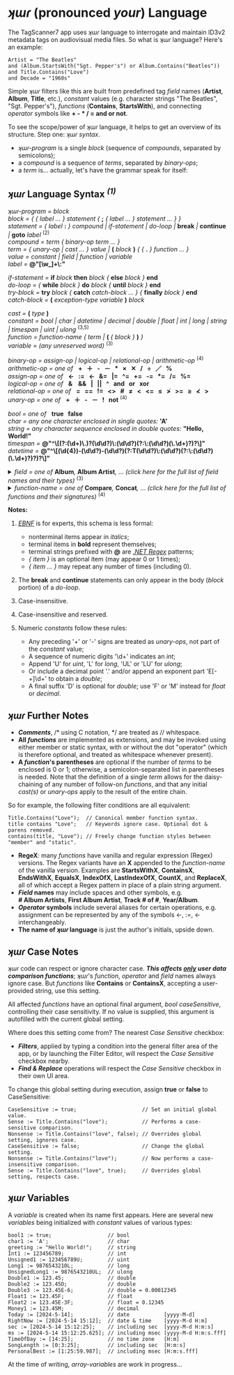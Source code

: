 ﻿# _ʞɯɾ_ (pronounced _your_) Language  
  
The TagScanner7 app uses _ʞɯɾ_ language to interrogate and maintain ID3v2 metadata tags on audiovisual media files. So what is _ʞɯɾ_ language? Here's an example:  
  
    Artist = "The Beatles"  
    and (Album.StartsWith("Sgt. Pepper's") or Album.Contains("Beatles"))  
    and Title.Contains("Love")  
    and Decade = "1960s"  
  
Simple _ʞɯɾ_ filters like this are built from predefined tag _field_ names (**Artist**, **Album**, **Title**, etc.), _constant_ values (e.g. character strings "The Beatles", "Sgt. Pepper's"), _functions_ (**Contains**, **StartsWith**), and connecting _operator_ symbols like **+&nbsp;-&nbsp;*&nbsp;/&nbsp;=&nbsp;and&nbsp;or&nbsp;not**.  
  
To see the scope/power of _ʞɯɾ_ language, it helps to get an overview of its structure. Step one: _ʞɯɾ_ _syntax_.  
  
- _ʞɯɾ-program_ is a single _block_ (sequence of _compounds_, separated by semicolons);  
- a _compound_ is a sequence of _terms_, separated by _binary-ops_;  
- a _term_ is... actually, let's have the grammar speak for itself:  
  
## _ʞɯɾ_ Language Syntax <sup><i>(1)</i></sup>  
  
_ʞɯɾ-program = block_  
_block = \{ \{ label ... \} statement \{_ **\;** _\{ label ... \} statement ... \} \}_  
_statement = \{ label_ **\:** _\} compound | if-statement | do-loop |_ **break** _|_ **continue** _|_ **goto** _label_&nbsp;<sup>(2)</sup>  
_compound = term \{ binary-op term ... \}_  
_term = \{ unary-op | cast ... \} value |_ **(** _block_ **)** _\{ \{_ **.** _\} function ... \}_  
_value = constant | field | function | variable_  
_label =_ **\@\"\[\w\_]+\\:"**  
  
_if-statement =_ **if** _block_ **then** _block \{_ **else** _block \}_ **end**  
_do-loop = \{_ **while** _block \}_ **do** _block \{_ **until** _block \}_ **end**  
_try-block =_ **try** _block \{_ **catch** _catch-block ... \} \{_ **finally** _block \}_ **end**  
_catch-block =_ **(** _exception-type variable_ **)** _block_
  
_cast =_ **(** _type_ **)**  
_constant = bool | char | datetime | decimal | double | float | int | long | string | timespan | uint | ulong_&nbsp;<sup>(3,5)</sup>  
_function = function-name \{ term |_ **\(** _\{ block \}_ **\)** _\}_  
_variable = (any unreserved word)_&nbsp;<sup>(3)</sup>  
  
_binary-op = assign-op | logical-op | relational-op | arithmetic-op_&nbsp;<sup>(4)</sup>  
_arithmetic-op = one of_ &nbsp; **+&nbsp;&nbsp; ＋&nbsp;&nbsp; -&nbsp;&nbsp; －&nbsp;&nbsp; \*&nbsp;&nbsp; ×&nbsp;&nbsp; ✕&nbsp;&nbsp; /&nbsp;&nbsp; ÷&nbsp;&nbsp; ／&nbsp;&nbsp; %**  
_assign-op = one of_ &nbsp; **\<-&nbsp;&nbsp; :=&nbsp;&nbsp; ←&nbsp;&nbsp; &=&nbsp;&nbsp; |=&nbsp;&nbsp; \^=&nbsp;&nbsp; +=&nbsp;&nbsp; -=&nbsp;&nbsp; \*=&nbsp;&nbsp; /=&nbsp;&nbsp; %=**  
_logical-op = one of_ &nbsp; **& &nbsp;&nbsp; &&&nbsp;&nbsp; |&nbsp;&nbsp; ||&nbsp;&nbsp; ^&nbsp;&nbsp; and&nbsp;&nbsp; or&nbsp;&nbsp; xor**  
_relational-op = one of_ &nbsp; **=&nbsp;&nbsp; ==&nbsp;&nbsp; !=&nbsp;&nbsp; <>&nbsp;&nbsp; #&nbsp;&nbsp; ≠&nbsp;&nbsp; <&nbsp;&nbsp; \<=&nbsp;&nbsp; ≤&nbsp;&nbsp; ≯&nbsp;&nbsp; >=&nbsp;&nbsp; ≥&nbsp;&nbsp; ≮&nbsp;&nbsp; >**  
_unary-op = one of_ &nbsp; **+&nbsp;&nbsp; ＋&nbsp;&nbsp; -&nbsp;&nbsp; －&nbsp;&nbsp; !&nbsp;&nbsp; not**&nbsp;<sup>(4)</sup>  
  
_bool = one of_ &nbsp; **true&nbsp;&nbsp; false**  
_char = any one character enclosed in single quotes:_ **'A'**  
_string = any character sequence enclosed in double quotes:_ **"Hello, World!"**  
_timespan =_ **@"\^\\[(?:(\d+)\\.)?(\d\d?)\\:(\d\d?)(?:\\:(\d\d?)(\\.\d+)?)?\\]"**  
_datetime =_ **@"\^\\[(\d{4})-(\d\d?)\-(\d\d?)(?:T(\d\d?)\\:(\d\d?)(?:\\:(\d\d?)(\\.\d+)?)?)?\\]"**  

<details><summary><i>field = one of</i> <b>Album</b><i>,</i> <b>Album&nbsp;Artist</b><i>,</i> ... <i>(click here for the full list of field names and their types)</i>&nbsp;<sup>(3)</sup></summary>  
<br>
<b>Album</b> <i>(string)</i><br>
<b>Album Artist</b> <i>(string)</i><br>
<b>Album Artists</b> <i>(string[])</i><br>
<b># Album Artists</b> <i>(int)</i><br>
<b>Album Artists (sorted)</b> <i>(string[])</i><br>
<b># Album Artists (sorted)</b> <i>(int)</i><br>
<b>Album Gain</b> <i>(string)</i><br>
<b>Album Peak</b> <i>(string)</i><br>
<b>Album (sort by)</b> <i>(string)</i><br>
<b>Amazon ID</b> <i>(string)</i><br>
<b>Artist</b> <i>(string)</i><br>
<b>Artists</b> <i>(string[])</i><br>
<b># Artists</b> <i>(int)</i><br>
<b>Artists (joined)</b> <i>(string)</i><br>
<b>Audio Bit Rate</b> <i>(int)</i><br>
<b># Audio Channels</b> <i>(int)</i><br>
<b>Audio Sample Rate</b> <i>(int)</i><br>
<b>BPM</b> <i>(int)</i><br>
<b># Bits Per Sample</b> <i>(int)</i><br>
<b>Century</b> <i>(string)</i><br>
<b>Classical?</b> <i>(Logical)</i><br>
<b>Codecs</b> <i>(string)</i><br>
<b>Comments</b> <i>(string)</i><br>
<b>Composer</b> <i>(string)</i><br>
<b>Composers</b> <i>(string[])</i><br>
<b># Composers</b> <i>(int)</i><br>
<b>Composers (sorted)</b> <i>(string[])</i><br>
<b># Composers (sorted)</b> <i>(int)</i><br>
<b>Conductor</b> <i>(string)</i><br>
<b>Copyright</b> <i>(string)</i><br>
<b>Decade</b> <i>(string)</i><br>
<b>Disc #</b> <i>(int)</i><br>
<b>Disc # of #</b> <i>(string)</i><br>
<b>Disc & Track #</b> <i>(string)</i><br>
<b># Discs</b> <i>(int)</i><br>
<b>Duration</b> <i>(TimeSpan)</i><br>
<b>Empty?</b> <i>(Logical)</i><br>
<b>File Attributes</b> <i>(string)</i><br>
<b>File Created</b> <i>(DateTime)</i><br>
<b>File Created (UTC)</b> <i>(DateTime)</i><br>
<b>File Extension</b> <i>(string)</i><br>
<b>File Accessed</b> <i>(DateTime)</i><br>
<b>File Accessed (UTC)</b> <i>(DateTime)</i><br>
<b>File Modified</b> <i>(DateTime)</i><br>
<b>File Modified (UTC)</b> <i>(DateTime)</i><br>
<b>File Name</b> <i>(string)</i><br>
<b>File Name (no ext)</b> <i>(string)</i><br>
<b>File Path</b> <i>(string)</i><br>
<b>File Size</b> <i>(long)</i><br>
<b>File Status</b> <i>(FileStatus)</i><br>
<b>First Album Artist</b> <i>(string)</i><br>
<b>First Album Artist (sorted)</b> <i>(string)</i><br>
<b>First Artist</b> <i>(string)</i><br>
<b>First Composer</b> <i>(string)</i><br>
<b>First Composer (sorted)</b> <i>(string)</i><br>
<b>First Genre</b> <i>(string)</i><br>
<b>First Performer</b> <i>(string)</i><br>
<b>First Performer (sorted)</b> <i>(string)</i><br>
<b>Genre</b> <i>(string)</i><br>
<b>Genres</b> <i>(string[])</i><br>
<b># Genres</b> <i>(int)</i><br>
<b>Grouping</b> <i>(string)</i><br>
<b>Image Altitude</b> <i>(double)</i><br>
<b>Image Creator</b> <i>(string)</i><br>
<b>Image Date/Time</b> <i>(DateTime)</i><br>
<b>Image Exposure Time</b> <i>(double)</i><br>
<b>Image 'F' Number</b> <i>(double)</i><br>
<b>Image Focal Length</b> <i>(double)</i><br>
<b>Image Focal Length (35mm)</b> <i>(int)</i><br>
<b>Image ISO Speed</b> <i>(int)</i><br>
<b>Image Keywords</b> <i>(string[])</i><br>
<b>Image Latitude</b> <i>(double)</i><br>
<b>Image Longitude</b> <i>(double)</i><br>
<b>Image Make</b> <i>(string)</i><br>
<b>Image Model</b> <i>(string)</i><br>
<b>Image Orientation</b> <i>(ImageOrientation)</i><br>
<b>Image Rating</b> <i>(int)</i><br>
<b>Image Software</b> <i>(string)</i><br>
<b>Invariant End Position</b> <i>(long)</i><br>
<b>Invariant Start Position</b> <i>(long)</i><br>
<b>Lyrics</b> <i>(string)</i><br>
<b>Media Description</b> <i>(string)</i><br>
<b>Media Types</b> <i>(MediaTypes)</i><br>
<b>Millennium</b> <i>(string)</i><br>
<b>Mime Type</b> <i>(string)</i><br>
<b>MusicBrainz Artist ID</b> <i>(string)</i><br>
<b>MusicBrainz Disc ID</b> <i>(string)</i><br>
<b>MusicBrainz Release Artist ID</b> <i>(string)</i><br>
<b>MusicBrainz Release Country</b> <i>(string)</i><br>
<b>MusicBrainz Release ID</b> <i>(string)</i><br>
<b>MusicBrainz Release Status</b> <i>(string)</i><br>
<b>MusicBrainz Release Type</b> <i>(string)</i><br>
<b>MusicBrainz Track ID</b> <i>(string)</i><br>
<b>MusicIP PUID</b> <i>(string)</i><br>
<b>Performers</b> <i>(string[])</i><br>
<b># Performers</b> <i>(int)</i><br>
<b>Performers (joined, sorted)</b> <i>(string)</i><br>
<b>Performers (sorted)</b> <i>(string[])</i><br>
<b># Performers (sorted)</b> <i>(int)</i><br>
<b>Photo Height</b> <i>(int)</i><br>
<b>Photo Quality</b> <i>(int)</i><br>
<b>Photo Width</b> <i>(int)</i><br>
<b>Pictures</b> <i>(string)</i><br>
<b># Pictures</b> <i>(Picture[])</i><br>
<b>Possibly Corrupt?</b> <i>(Logical)</i><br>
<b>Tag Types</b> <i>(TagTypes)</i><br>
<b>Tag Types on Disk</b> <i>(TagTypes)</i><br>
<b>Title</b> <i>(string)</i><br>
<b>Title (sort by)</b> <i>(string)</i><br>
<b># Tracks</b> <i>(int)</i><br>
<b>Track Gain</b> <i>(string)</i><br>
<b>Track #</b> <i>(int)</i><br>
<b>Track # of #</b> <i>(string)</i><br>
<b>Track Peak</b> <i>(string)</i><br>
<b>Video Height</b> <i>(int)</i><br>
<b>Video Width</b> <i>(int)</i><br>
<b>Year</b> <i>(int)</i><br>
<b>Year/Album</b> <i>(string)</i><br>
</details>  

<details><summary><i>function-name = one of</i> <b>Compare</b><i>,</i> <b>Concat</b><i>,</i> ... <i>(click here for the full list of functions and their signatures)</i>&nbsp;<sup>(4)</sup></summary>  
<br>
<b><i>String Functions</i></b>  
<p>
<i>int</i> <b>Compare</b><i>(this string strA, string strB, bool caseSensitive)</i>  
<i>string</i> <b>Concat</b><i>(params object[] values)</i>  
<i>string</i> <b>Concat_2</b><i>(this string s, string t)</i>  
<i>string</i> <b>Concat_3</b><i>(this string s, string t, string u)</i>  
<i>string</i> <b>Concat_4</b><i>(this string s, string t, string u, string v)</i>  
<i>bool</i> <b>Contains</b><i>(this string input, string pattern, bool caseSensitive)</i><br>
<i>bool</i> <b>ContainsX</b><i>(this string input, string pattern, bool caseSensitive)</i><br>
<i>int</i> <b>Count</b><i>(this string input, string pattern, bool caseSensitive)</i><br>
<i>int</i> <b>CountX</b><i>(this string input, string pattern, bool caseSensitive)</i><br>
<i>bool</i> <b>Empty</b><i>(this string input)</i><br>
<i>bool</i> <b>EndsWith</b><i>(this string input, string pattern, bool caseSensitive)</i><br>
<i>bool</i> <b>EndsWithX</b><i>(this string input, string pattern, bool caseSensitive)</i><br>
<i>bool</i> <b>Equals</b><i>(this string input, string pattern, bool caseSensitive)</i><br>
<i>bool</i> <b>EqualsX</b><i>(this string input, string pattern, bool caseSensitive)</i><br>
<i>string</i> <b>Format</b><i>(this string format, params object[] args)</i><br>
<i>int</i> <b>IndexOf</b><i>(this string input, string pattern, bool caseSensitive)</i><br>
<i>int</i> <b>IndexOfX</b><i>(this string input, string pattern, bool caseSensitive)</i><br>
<i>string</i> <b>Insert</b><i>(this string input, int startIndex, string value)</i><br>
<i>string</i> <b>Join</b><i>(this string separator, params object[] values)</i><br>
<i>int</i> <b>LastIndexOf</b><i>(this string input, string pattern, bool caseSensitive)</i><br>
<i>int</i> <b>LastIndexOfX</b><i>(this string input, string pattern, bool caseSensitive)</i><br>
<i>int</i> <b>Length</b><i>(this string input)</i><br>
<i>string</i> <b>Lower</b><i>(this string input)</i><br>
<i>string</i> <b>Remove</b><i>(this string input, int startIndex, int count)</i><br>
<i>string</i> <b>Replace</b><i>(this string input, string pattern, string replacement, bool caseSensitive)</i><br>
<i>string</i> <b>ReplaceX</b><i>(this string input, string pattern, string replacement, bool caseSensitive)</i><br>
<i>bool</i> <b>StartsWith</b><i>(this string input, string pattern, bool caseSensitive)</i><br>
<i>bool</i> <b>StartsWithX</b><i>(this string input, string pattern, bool caseSensitive)</i><br>
<i>string</i> <b>Substring</b><i>(this string input, int startIndex, int length)</i><br>
<i>string</i> <b>ToString</b><i>(this object input)</i><br>
<i>string</i> <b>Trim</b><i>(this string input)</i><br>
<i>string</i> <b>Upper</b><i>(this string input)</i><br>

<b><i>Math Functions</i></b>

<i>double</i> <b>Max</b><i>(this double x, double y)</i><br>
<i>double</i> <b>Min</b><i>(this double x, double y)</i><br>
<i>double</i> <b>Pow</b><i>(this double x, double y)</i><br>
<i>double</i> <b>Round</b><i>(this double value)</i><br>
<i>int</i> <b>Sign</b><i>(this double value)</i><br>
<i>double</i> <b>Truncate</b><i>(this double value)</i><br>

<b><i>I/O Functions</i></b>

<i>string</i> <b>Input</b><i>(this string prompt)</i><br>
<i>void</i> <b>Print</b><i>(params object[] values)</i><br>
<i>void</i> <b>PrintLine</b><i>(params object[] values)</i><br>

<b><i>Miscellaneous Functions</i></b>

<i>object</i> <b>IfThenElse</b><i>(bool condition, object consequent, object alternative)</i><br>
</details>

**Notes:**  
1. <a href="https://en.wikipedia.org/wiki/Extended_Backus%E2%80%93Naur_form"><i><u>EBNF</u></i></a> is for experts, this schema is less formal:  
    - nonterminal items appear in _italics_;  
    - terminal items in **bold** represent themselves;  
    - terminal strings prefixed with **@** are <a href="https://learn.microsoft.com/en-us/dotnet/standard/base-types/regular-expressions"><i><u>.NET Regex</u></i></a> patterns;  
    - _\{ item \}_ is an optional item (may appear 0 or 1 times);  
    - _\{ item ... \}_ may repeat any number of times (including 0).  

2. The **break** and **continue** statements can only appear in the body (_block_ portion) of a _do-loop_.  
3. Case-insensitive.  
4. Case-insensitive and reserved.  
5. Numeric _constants_ follow these rules:  
   - Any preceding '+' or '-' signs are treated as _unary-ops_, not part of the _constant_ value;  
   - A sequence of numeric digits '\d+' indicates an _int_;  
   - Append 'U' for _uint_, 'L' for _long_, 'UL' or 'LU' for _ulong_;  
   - Or include a decimal point '.' and/or append an exponent part 'E[-+]\d+' to obtain a _double_;  
   - A final suffix 'D' is optional for _double_; use 'F' or 'M' instead for _float_ or _decimal_.  
  
## _ʞɯɾ_ Further Notes  
  
- ***Comments***, /* using C notation, */ are treated as // whitespace.  
- **All *functions*** are implemented as extensions, and may be invoked using either member or static syntax, with or without the dot "operator" (which is therefore optional, and treated as whitespace whenever present).  
- **A *function*'s parentheses** are optional if the number of _terms_ to be enclosed is 0 or 1; otherwise, a semicolon-separated list in parentheses is needed. Note that the definition of a single _term_ allows for the daisy-chaining of any number of follow-on _functions_, and that any initial _cast(s)_ or _unary-ops_ apply to the result of the entire chain.
  
So for example, the following filter conditions are all equivalent:  
  
    Title.Contains("Love");  // Canonical member function syntax.
    title contains "Love";   // Keywords ignore case. Optional dot & parens removed.
    contains(title, "Love"); // Freely change function styles between "member" and "static".
  
- **RegeX**: many _functions_ have vanilla and regular expression (Regex) versions. The Regex variants have an **X** appended to the _function-name_ of the vanilla version. Examples are **StartsWithX**, **ContainsX**, **EndsWithX**, **EqualsX**, **IndexOfX**, **LastIndexOfX**, **CountX**, and **ReplaceX**, all of which accept a Regex pattern in place of a plain string argument.  
- ***Field* names** may include spaces and other symbols, e.g. **\#&nbsp;Album&nbsp;Artists**, **First&nbsp;Album&nbsp;Artist**, **Track&nbsp;#&nbsp;of&nbsp;#**, **Year/Album**.  
- ***Operator* symbols** include several aliases for certain operations, e.g. assignment can be represented by any of the symbols \<-, :=, ← interchangeably.  
- **The name of _ʞɯɾ_ language** is just the author's initials, upside down.  
  
## _ʞɯɾ_ Case Notes  
  
_ʞɯɾ_ code can respect or ignore character case. ***This affects <u>only</u> user data comparison functions***; _ʞɯɾ_'s _function_, _operator_ and _field_ names always ignore case.  But _functions_ like **Contains** or **ContainsX**, accepting a user-provided string, use this setting.  
  
All affected _functions_ have an optional final argument, _bool caseSensitive_, controlling their case sensitivity. If no value is supplied, this argument is autofilled with the current global setting.  
  
Where does this setting come from? The nearest _Case Sensitive_ checkbox:  
  
- ***Filters***, applied by typing a condition into the general filter area of the app, or by launching the Filter Editor, will respect the _Case Sensitive_ checkbox nearby.  
- ***Find & Replace*** operations will respect the _Case Sensitive_ checkbox in their own UI area.  
  
To change this global setting during execution, assign **true** or **false** to CaseSensitive:  
  
    CaseSensitive := true;                     // Set an initial global value.
    Sense := Title.Contains("love");           // Performs a case-sensitive comparison.
    Nonsense := Title.Contains("love", false); // Overrides global setting, ignores case.
    CaseSensitive := false;                    // Change the global setting.
    Nonsense := Title.Contains("love");        // Now performs a case-insensitive comparison.
    Sense := Title.Contains("love", true);     // Overrides global setting, respects case.

## _ʞɯɾ_ Variables  
  
A _variable_ is created when its name first appears. Here are several new _variables_ being initialized with _constant_ values of various types:  
  
    bool1 := true;                  // bool  
    char1 := 'A';                   // char  
    greeting := "Hello World!";     // string  
    Int1 := 123456789;              // int  
    Unsigned1 := 123456789U;        // uint  
    Long1 := 9876543210L;           // long  
    UnsignedLong1 := 9876543210UL;  // ulong  
    Double1 := 123.45;              // double  
    Double2 := 123.45D;             // double  
    Double3 := 123.45E-6;           // double = 0.00012345  
    Float1 := 123.45F;              // float  
    Float2 := 123.45E-3F;           // float = 0.12345  
    Money1 := 123.45M;              // decimal  
    Today := [2024-5-14];           // date           [yyyy-M-d]  
    RightNow := [2024-5-14 15:12];  // date & time    [yyyy-M-d H:m]  
    sec := [2024-5-14 15:12:25];    // including sec  [yyyy-M-d H:m:s]  
    ms := [2024-5-14 15:12:25.625]; // including msec [yyyy-M-d H:m:s.fff]  
    TimeOfDay := [14:25];           // no time zone   [H:m]  
    SongLength := [0:3:25];         // including sec  [H:m:s]  
    PersonalBest := [1:25:59.987];  // including msec [H:m:s.fff]  

At the time of writing, _array-variables_ are work in progress...
